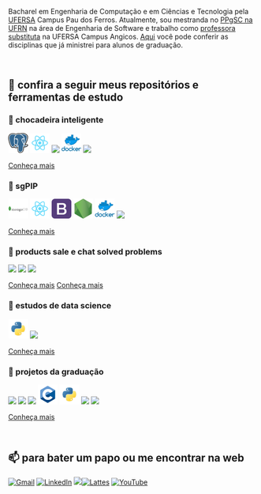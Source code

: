 Bacharel em Engenharia de Computação e em Ciências e Tecnologia pela [UFERSA](https://paudosferros.ufersa.edu.br/) Campus Pau dos Ferros. Atualmente, sou mestranda no [PPgSC na UFRN](https://posgraduacao.ufrn.br/ppgsc) na área de Engenharia de Software e trabalho como [professora substituta](https://github.com/guimaraaes/turmas-ufersa_campus_angicos) na UFERSA Campus Angicos. [Aqui](https://sigaa.ufersa.edu.br/sigaa/public/docente/disciplinas.jsf?siape=3221528) você pode conferir as disciplinas que já ministrei para alunos de graduação.

</br>

## :wrench: confira a seguir meus repositórios e ferramentas de estudo

### :wrench: chocadeira inteligente
<code><img height="40" src="https://raw.githubusercontent.com/github/explore/80688e429a7d4ef2fca1e82350fe8e3517d3494d/topics/postgresql/postgresql.png"></code>
<code><img height="40" src="https://raw.githubusercontent.com/github/explore/80688e429a7d4ef2fca1e82350fe8e3517d3494d/topics/react/react.png"></code>
<code><img height="40" src="https://d33wubrfki0l68.cloudfront.net/e937e774cbbe23635999615ad5d7732decad182a/26072/logo-small.ede75a6b.svg"></code>
<code><img height="40" src="https://raw.githubusercontent.com/github/explore/80688e429a7d4ef2fca1e82350fe8e3517d3494d/topics/docker/docker.png"></code>
<code><img height="40" src="https://avatars0.githubusercontent.com/u/7658037?s=400&v=4"></code>

[Conheça mais](https://github.com/guimaraaes/chocadeira-inteligente-react_native-nestJS-postgreSQL)


### :wrench: sgPIP
<code><img height="40" src="https://raw.githubusercontent.com/github/explore/80688e429a7d4ef2fca1e82350fe8e3517d3494d/topics/mongodb/mongodb.png"></code>
<code><img height="40" src="https://raw.githubusercontent.com/github/explore/80688e429a7d4ef2fca1e82350fe8e3517d3494d/topics/react/react.png"></code>
<code><img height="40" src="https://raw.githubusercontent.com/github/explore/80688e429a7d4ef2fca1e82350fe8e3517d3494d/topics/bootstrap/bootstrap.png"></code>
<code><img height="40" src="https://raw.githubusercontent.com/github/explore/80688e429a7d4ef2fca1e82350fe8e3517d3494d/topics/nodejs/nodejs.png"></code>
<code><img height="40" src="https://raw.githubusercontent.com/github/explore/80688e429a7d4ef2fca1e82350fe8e3517d3494d/topics/docker/docker.png"></code>
<code><img height="40" src="https://avatars0.githubusercontent.com/u/7658037?s=400&v=4"></code>

[Conheça mais](https://github.com/guimaraaes/sg_pip-reactjs-nodejs-mongodb)


### :wrench: products sale e chat solved problems
<code><img height="40" src="https://dist.neo4j.com/wp-content/uploads/20210423072428/neo4j-logo-2020-1.svg"></code>
<code><img height="40" src="https://d33wubrfki0l68.cloudfront.net/e937e774cbbe23635999615ad5d7732decad182a/26072/logo-small.ede75a6b.svg"></code>
<code><img height="40" src="https://avatars0.githubusercontent.com/u/7658037?s=400&v=4"></code>

[Conheça mais](https://github.com/guimaraaes/products_sale-nestjs-neo4j)
[Conheça mais](https://github.com/guimaraaes/chat_solved_problems-nestjs-neo4j)


### :wrench: estudos de data science
<code><img height="40" src="https://raw.githubusercontent.com/github/explore/80688e429a7d4ef2fca1e82350fe8e3517d3494d/topics/python/python.png"></code>
<code><img height="40" src="https://avatars.githubusercontent.com/u/38081706?s=400&u=53a18137521b06140f930ae0cae6a7da45ff08ec&v=4"></code>

[Conheça mais](https://github.com/guimaraaes/data-science)


### :wrench: projetos da graduação
<code><img height="40" src="https://damassets.autodesk.net/content/dam/autodesk/www/products/responsive-imagery/responsive-badges-compare/2017/inventor-2017-badge-75x75.png"></code>
<code><img height="40" src="https://upload.wikimedia.org/wikipedia/commons/thumb/8/87/Arduino_Logo.svg/1024px-Arduino_Logo.svg.png"></code>
<code><img height="40" src="https://user-images.githubusercontent.com/42747200/46140125-da084900-c26d-11e8-8ea7-c45ae6306309.png"></code>
<code><img height="40" src="https://raw.githubusercontent.com/github/explore/80688e429a7d4ef2fca1e82350fe8e3517d3494d/topics/c/c.png"></code>
<code><img height="40" src="https://raw.githubusercontent.com/github/explore/80688e429a7d4ef2fca1e82350fe8e3517d3494d/topics/python/python.png"></code>
<code><img height="40" src="https://avatars.githubusercontent.com/u/38081706?s=400&u=53a18137521b06140f930ae0cae6a7da45ff08ec&v=4"></code>
<code><img height="40" src="https://encrypted-tbn0.gstatic.com/images?q=tbn:ANd9GcSB7oSCVcbjKzvYtolAg2VmEfqRxx_RimlHJw&usqp=CAU"></code>

[Conheça mais](https://github.com/guimaraaes/eng_computacao-ufersa)


</br>

## :mailbox: para bater um papo ou me encontrar na web
[![Gmail](https://img.shields.io/badge/-GMAIL-D14836?style=for-the-badge&logo=gmail&logoColor=white)](mailto:sguimaraaes@gmail.com)
[![LinkedIn](https://img.shields.io/badge/-LINKEDIN-0077B5?style=for-the-badge&logo=linkedin&logoColor=white)](https://www.linkedin.com/in/sara-guimar%C3%A3es-negreiros-aa2382155/)
[<img height="25" src="https://i.imgur.com/2iVxee6.png">![Lattes](https://img.shields.io/badge/lattes-%23100000?logoColor=blue&style=for-the-badge)](http://lattes.cnpq.br/7082901769077209)
[![YouTube](https://img.shields.io/badge/-YOUTUBE-D14836?style=for-the-badge&logo=youtube&logoColor=white)](https://www.youtube.com/channel/UC6_0YK1bdmjf6M4c6dJ1XHQ/videos)
<!--[![GitHub](https://img.shields.io/badge/github-%23100000.svg?&style=for-the-badge&logo=github&logoColor=white)](https://guimaraaes.github.io/guimaraaes/)-->
